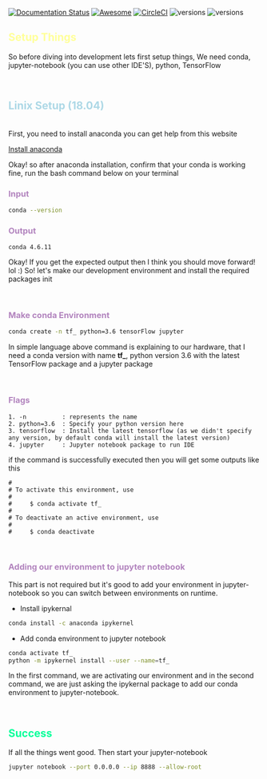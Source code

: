 [![Documentation Status](https://readthedocs.org/projects/ansicolortags/badge/?version=latest)](http://ansicolortags.readthedocs.io/?badge=latest)
[![Awesome](https://awesome.re/badge.svg)](https://awesome.re)
[![CircleCI](https://circleci.com/gh/google/pybadges.svg?style=svg)](https://circleci.com/gh/google/pybadges)
![versions](https://img.shields.io/pypi/pyversions/pybadges.svg)
![versions](https://camo.githubusercontent.com/7d880f217d558a5183c9af2332c2517b00a6c4ff0b29297bd6881dd5bf867887/68747470733a2f2f696d672e736869656c64732e696f2f62616467652f726174696e672d2545322539382538352545322539382538352545322539382538352545322539382538352545322539382538362d627269676874677265656e)


<h2 style="color:#FFFF99"> Setup Things </h2>

So before diving into development lets first setup things, We need conda, jupyter-notebook (you can use other IDE'S), python, TensorFlow

<br>

<h2 style="color:#add8e6"> Linix Setup (18.04) </h2>
<br>
First, you need to install anaconda you can get help from this website

[Install anaconda](https://docs.anaconda.com/anaconda/install/linux/)

Okay! so after anaconda installation, confirm that your conda is working fine, run the bash command below on your terminal

<h3 style="color:#b284be"> Input </h3>

```bash
conda --version
```

<h3 style="color:#b284be"> Output </h3>

```
conda 4.6.11
```
Okay! If you get the expected output then I think you should move forward! lol :)
So! let's make our development environment and install the required packages init

<br>


<h3 style="color:#b284be"> Make conda Environment </h3>

```bash
conda create -n tf_ python=3.6 tensorFlow jupyter
```
In simple language above command is explaining to our hardware, that I need a conda version with name **tf_**, python version 3.6 with the latest TensorFlow package and a jupyter package 

<br>

<h3 style="color:#b284be"> Flags </h3>

```
1. -n          : represents the name
2. python=3.6  : Specify your python version here
3. tensorflow  : Install the latest tensorflow (as we didn't specify any version, by default conda will install the latest version)
4. jupyter     : Jupyter notebook package to run IDE
```

if the command is successfully executed then you will get some outputs like this

```
#
# To activate this environment, use
#
#     $ conda activate tf_
#
# To deactivate an active environment, use
#
#     $ conda deactivate

```
<br>

<h3 style="color:#b284be"> Adding our environment to jupyter notebook </h3>

This part is not required but it's good to add your environment in jupyter-notebook so you can switch between environments on runtime.


+ Install ipykernal

```bash
conda install -c anaconda ipykernel
```


+ Add conda environment to jupyter notebook


```bash
conda activate tf_
python -m ipykernel install --user --name=tf_
```

In the first command, we are activating our environment and in the second command, we are just asking the ipykernal package to add our conda environment to jupyter-notebook.

<br>

<h2 style="color:#00ff99">Success</h2>

If all the things went good. Then start your jupyter-notebook

```bash
jupyter notebook --port 0.0.0.0 --ip 8888 --allow-root
```